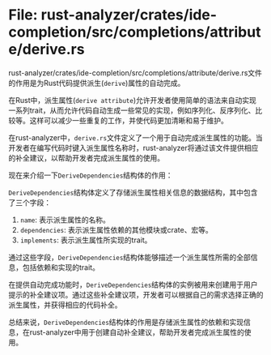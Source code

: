 # File: rust-analyzer/crates/ide-completion/src/completions/attribute/derive.rs

rust-analyzer/crates/ide-completion/src/completions/attribute/derive.rs文件的作用是为Rust代码提供派生(`derive`)属性的自动完成。

在Rust中，派生属性(`derive attribute`)允许开发者使用简单的语法来自动实现一系列trait，从而允许代码自动生成一些常见的实现，例如序列化、反序列化、比较等。这样可以减少一些重复的工作，并使代码更加清晰和易于维护。

在rust-analyzer中，`derive.rs`文件定义了一个用于自动完成派生属性的功能。当开发者在编写代码时键入派生属性名称时，rust-analyzer将通过该文件提供相应的补全建议，以帮助开发者完成派生属性的使用。

现在来介绍一下`DeriveDependencies`结构体的作用：

`DeriveDependencies`结构体定义了存储派生属性相关信息的数据结构，其中包含了三个字段：

1. `name`: 表示派生属性的名称。
2. `dependencies`: 表示派生属性依赖的其他模块或crate、宏等。
3. `implements`: 表示派生属性所实现的trait。

通过这些字段，`DeriveDependencies`结构体能够描述一个派生属性所需的全部信息，包括依赖和实现的trait。

在提供自动完成功能时，`DeriveDependencies`结构体的实例被用来创建用于用户提示的补全建议项。通过这些补全建议项，开发者可以根据自己的需求选择正确的派生属性，并获得相应的代码补全。

总结来说，`DeriveDependencies`结构体的作用是存储派生属性的依赖和实现信息，在rust-analyzer中用于创建自动补全建议，帮助开发者完成派生属性的使用。

